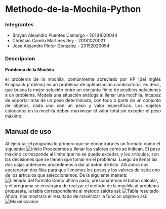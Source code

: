 # Methodo-de-la-Mochila-Python

### Integrantes
- Brayan Alejandro Puentes Camargo - 20181020044
- Christian Camilo Martines Rey    - 20181020021
- Jose Alejandro Pintor Gonzalez   - 20152020054

### Descripcion

**Problema de la Mochila**
<p align= "Justify">el problema de la mochila, comúnmente abreviado por KP (del inglés Knapsack problem) es un problema de optimización combinatoria, es decir, que busca la mejor solución entre un conjunto finito de posibles soluciones a un problema. Modela una situación análoga al llenar una mochila, incapaz de soportar más de un peso determinado, con todo o parte de un conjunto de objetos, cada uno con un peso y valor específicos. Los objetos colocados en la mochila deben maximizar el valor total sin exceder el peso máximo.<p/> 

## Manual de uso
Al ejecutar el programa lo primero que se encontrara es un formato como el siguiente:
![inicio](https://github.com/AlejandroPuentes/Methodo-de-la-Mochila-Python/tree/master/problemaMochila/Imagen1.jpeg)
Procedemos a llenar los valores como se indican. El peso maximo corresponde al limite que no se puede exceder, y los articulos, son las decisiones que se tienen que tomar en el problema. Luego de llenar las dos cajas anteriores procedemos a dar al boton de listo. Alli ahora nos apareceran dos filas para que llenemos los pesos y los valores de cada uno de los articulos que seleccionamos. De la siguiente manera:
![Llenado del formato](https://github.com/AlejandroPuentes/Methodo-de-la-Mochila-Python/tree/master/problemaMochila/Imagen2.jpeg)
Como ultimo paso, presionaremos el boton calcular, y el programa se encargara de realizar el metodo de la mochila al problema propuesta, la tabla correspondiente al metodo saldra asi:
![Tabla resultado](https://github.com/AlejandroPuentes/Methodo-de-la-Mochila-Python/tree/master/problemaMochila/Imagen3.jpeg)
Ahora, nos mostrara el resultado de maximizar la funcion objetivo asi:
![Maximizacion](https://github.com/AlejandroPuentes/Methodo-de-la-Mochila-Python/tree/master/problemaMochila/Imagen3.jpeg)
